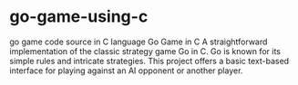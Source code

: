 # go-game-using-c
go game code source in C language
Go Game in C
A straightforward implementation of the classic strategy game Go in C. 
Go is known for its simple rules and intricate strategies.
This project offers a basic text-based interface for playing against an AI opponent or another player.

